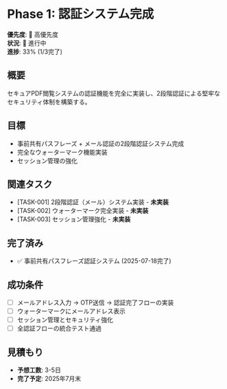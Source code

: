 # Phase 1: 認証システム完成

**優先度**: 🔴 高優先度  
**状況**: 🔄 進行中  
**進捗**: 33% (1/3完了)

## 概要
セキュアPDF閲覧システムの認証機能を完全に実装し、2段階認証による堅牢なセキュリティ体制を構築する。

## 目標
- 事前共有パスフレーズ + メール認証の2段階認証システム完成
- 完全なウォーターマーク機能実装
- セッション管理の強化

## 関連タスク
- [TASK-001] 2段階認証（メール）システム実装 - **未実装**
- [TASK-002] ウォーターマーク完全実装 - **未実装**
- [TASK-003] セッション管理強化 - **未実装**

## 完了済み
- ✅ 事前共有パスフレーズ認証システム (2025-07-18完了)

## 成功条件
- [ ] メールアドレス入力 → OTP送信 → 認証完了フローの実装
- [ ] ウォーターマークにメールアドレス表示
- [ ] セッション管理とセキュリティ強化
- [ ] 全認証フローの統合テスト通過

## 見積もり
- **予想工数**: 3-5日
- **完了予定**: 2025年7月末